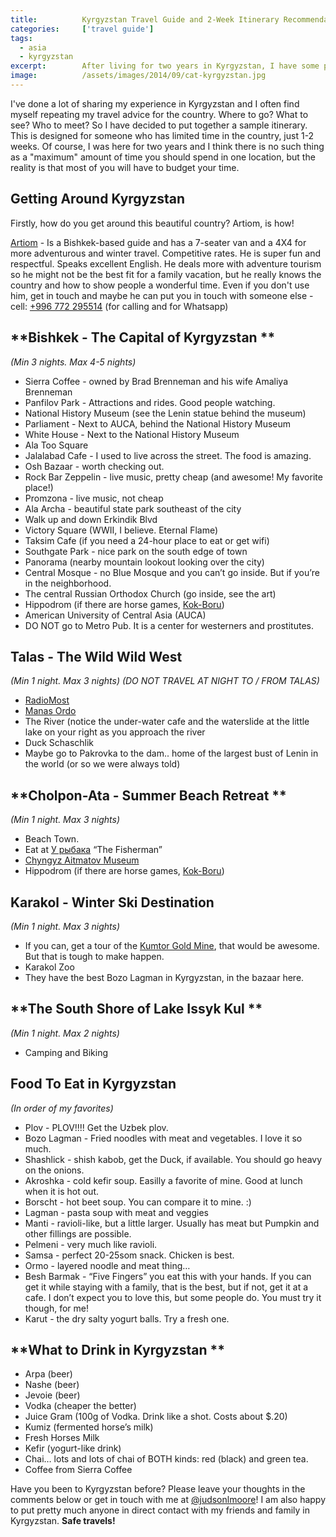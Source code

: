 ```yaml
---
title:			Kyrgyzstan Travel Guide and 2-Week Itinerary Recommendation
categories:		['travel guide']
tags:
  - asia
  - kyrgyzstan
excerpt:		After living for two years in Kyrgyzstan, I have some pro tips for how your next Central Asian adventure can be the top experience of a lifetime.
image:			/assets/images/2014/09/cat-kyrgyzstan.jpg
---
```


I've done a lot of sharing my experience in Kyrgyzstan and I often find myself repeating my travel advice for the country. Where to go? What to see? Who to meet? So I have decided to put together a sample itinerary. This is designed for someone who has limited time in the country, just 1-2 weeks. Of course, I was here for two years and I think there is no such thing as a "maximum" amount of time you should spend in one location, but the reality is that most of you will have to budget your time.

## Getting Around Kyrgyzstan

Firstly, how do you get around this beautiful country? Artiom, is how!

[Artiom](https://www.facebook.com/artiom.ulianchenko) - Is a Bishkek-based guide and has a 7-seater van and a 4X4 for more adventurous and winter travel. Competitive rates. He is super fun and respectful. Speaks excellent English. He deals more with adventure tourism so he might not be the best fit for a family vacation, but he really knows the country and how to show people a wonderful time. Even if you don't use him, get in touch and maybe he can put you in touch with someone else - cell: [+996 772 295514](tel:%2B996%20772%20295514) (for calling and for Whatsapp)

## **Bishkek - The Capital of Kyrgyzstan **

_(Min 3 nights. Max 4-5 nights)_
- Sierra Coffee - owned by Brad Brenneman and his wife Amaliya Brenneman
- Panfilov Park - Attractions and rides. Good people watching.
- National History Museum (see the Lenin statue behind the museum)
- Parliament - Next to AUCA, behind the National History Museum
- White House - Next to the National History Museum
- Ala Too Square
- Jalalabad Cafe - I used to live across the street. The food is amazing.
- Osh Bazaar - worth checking out.
- Rock Bar Zeppelin - live music, pretty cheap (and awesome! My favorite place!)
- Promzona - live music, not cheap
- Ala Archa - beautiful state park southeast of the city
- Walk up and down Erkindik Blvd
- Victory Square (WWII, I believe. Eternal Flame)
- Taksim Cafe (if you need a 24-hour place to eat or get wifi)
- Southgate Park - nice park on the south edge of town
- Panorama (nearby mountain lookout looking over the city)
- Central Mosque - no Blue Mosque and you can’t go inside. But if you’re in the neighborhood.
- The central Russian Orthodox Church (go inside, see the art)
- Hippodrom (if there are horse games, [Kok-Boru](http://www.smithsonianmag.com/people-places/kok-boru-the-horse-game-you-wont-see-at-the-olympics-18386029/?no-ist))
- American University of Central Asia (AUCA)
- DO NOT go to Metro Pub. It is a center for westerners and prostitutes.

## **Talas - The Wild Wild West**

_(Min 1 night. Max 3 nights) (DO NOT TRAVEL AT NIGHT TO / FROM TALAS)_
- [RadioMost](http://radiomost.org/)
- [Manas Ordo](https://en.wikipedia.org/wiki/Manas_Ordo)
- The River (notice the under-water cafe and the waterslide at the little lake on your right as you approach the river
- Duck Schaschlik
- Maybe go to Pakrovka to the dam.. home of the largest bust of Lenin in the world (or so we were always told)

## **Cholpon-Ata - Summer Beach Retreat **

_(Min 1 night. Max 3 nights)_
- Beach Town.
- Eat at [У рыбака](https://foursquare.com/v/%D1%83-%D1%80%D1%8B%D0%B1%D0%B0%D0%BA%D0%B0/4e219196628469a57416a165) “The Fisherman”
- [Chyngyz Aitmatov Museum ](https://en.wikipedia.org/wiki/Chinghiz_Aitmatov)
- Hippodrom (if there are horse games, [Kok-Boru](http://www.smithsonianmag.com/people-places/kok-boru-the-horse-game-you-wont-see-at-the-olympics-18386029/?no-ist))

## **Karakol - Winter Ski Destination**

_(Min 1 night. Max 3 nights)_
- If you can, get a tour of the [Kumtor Gold Mine](http://www.kumtor.kg/en/), that would be awesome. But that is tough to make happen.
- Karakol Zoo
- They have the best Bozo Lagman in Kyrgyzstan, in the bazaar here.

## **The South Shore of Lake Issyk Kul **

_(Min 1 night. Max 2 nights)_
- Camping and Biking

## **Food To Eat in Kyrgyzstan**

_(In order of my favorites)_
- Plov - PLOV!!!! Get the Uzbek plov.
- Bozo Lagman - Fried noodles with meat and vegetables. I love it so much.
- Shashlick - shish kabob, get the Duck, if available. You should go heavy on the onions.
- Akroshka - cold kefir soup. Easilly a favorite of mine. Good at lunch when it is hot out.
- Borscht - hot beet soup. You can compare it to mine. :)
- Lagman - pasta soup with meat and veggies
- Manti - ravioli-like, but a little larger. Usually has meat but Pumpkin and other fillings are possible.
- Pelmeni - very much like ravioli.
- Samsa - perfect 20-25som snack. Chicken is best.
- Ormo - layered noodle and meat thing…
- Besh Barmak - “Five Fingers” you eat this with your hands. If you can get it while staying with a family, that is the best, but if not, get it at a cafe. I don’t expect you to love this, but some people do. You must try it though, for me!
- Karut - the dry salty yogurt balls. Try a fresh one.

## **What to Drink in Kyrgyzstan **

- Arpa (beer)
- Nashe (beer)
- Jevoie (beer)
- Vodka (cheaper the better)
- Juice Gram (100g of Vodka. Drink like a shot. Costs about \$.20)
- Kumiz (fermented horse’s milk)
- Fresh Horses Milk
- Kefir (yogurt-like drink)
- Chai… lots and lots of chai of BOTH kinds: red (black) and green tea.
- Coffee from Sierra Coffee

Have you been to Kyrgyzstan before? Please leave your thoughts in the comments below or get in touch with me at [@judsonlmoore](https://twitter.com/judsonlmoore)! I am also happy to put pretty much anyone in direct contact with my friends and family in Kyrgyzstan. **Safe travels!**
